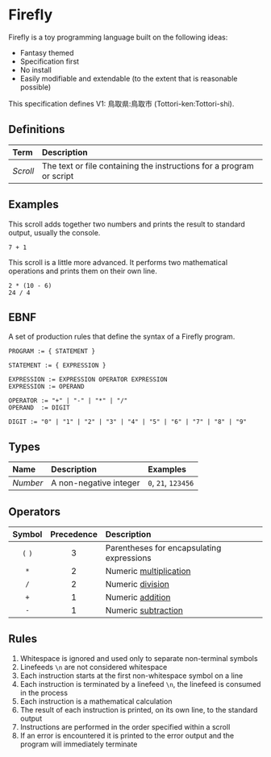 
# Firefly

Firefly is a toy programming language built on the following ideas:

- Fantasy themed
- Specification first
- No install
- Easily modifiable and extendable (to the extent that is reasonable possible)

This specification defines V1: 鳥取県:鳥取市 (Tottori-ken:Tottori-shi).

## Definitions

| Term | Description |
| :--- | :--- |
| _Scroll_ | The text or file containing the instructions for a program or script |

## Examples

This scroll adds together two numbers and prints the result to standard output, usually the console.

```
7 + 1
```

This scroll is a little more advanced. It performs two mathematical operations and prints them on their own line.

```
2 * (10 - 6)
24 / 4
```

## EBNF

A set of production rules that define the syntax of a Firefly program.

```
PROGRAM := { STATEMENT }

STATEMENT := { EXPRESSION }

EXPRESSION := EXPRESSION OPERATOR EXPRESSION
EXPRESSION := OPERAND

OPERATOR := "+" | "-" | "*" | "/"
OPERAND  := DIGIT

DIGIT := "0" | "1" | "2" | "3" | "4" | "5" | "6" | "7" | "8" | "9"
```

## Types

| Name | Description | Examples |
| :--- | :--- | :--- |
| _Number_ | A non-negative integer | `0`, `21`, `123456` |

## Operators

| Symbol | Precedence | Description | 
| :---: | :---: | :--- |
| `(` `)` | 3 | Parentheses for encapsulating expressions |
| `*` | 2 | Numeric [multiplication](https://en.wikipedia.org/wiki/Multiplication) |
| `/` | 2 | Numeric [division](https://en.wikipedia.org/wiki/Division_(mathematics)) |
| `+` | 1 | Numeric [addition](https://en.wikipedia.org/wiki/Addition) |
| `-` | 1 | Numeric [subtraction](https://en.wikipedia.org/wiki/Subtraction) |

## Rules

1. Whitespace is ignored and used only to separate non-terminal symbols
2. Linefeeds `\n` are not considered whitespace
3. Each instruction starts at the first non-whitespace symbol on a line
4. Each instruction is terminated by a linefeed `\n`, the linefeed is consumed in the process 
5. Each instruction is a mathematical calculation
6. The result of each instruction is printed, on its own line, to the standard output
7. Instructions are performed in the order specified within a scroll
8. If an error is encountered it is printed to the error output and the program will immediately terminate
